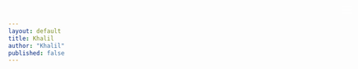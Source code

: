 ```yaml
---
layout: default
title: Khalil
author: "Khalil"
published: false
---
```

 

<style>.menu-btn {position: fixed;top:20px;right:20px;background: none;border: none;cursor: pointer;padding:10px;z-index:990;border-radius: 8px;}.menu-btn svg {color:#fff;display: block;width:25px;}.menu {position: fixed;top: 0;right: -100%;width: 60vw;height: 100%;background-color: #fff;transition: right 0.1s ease-in-out;display: flex;justify-content: center;align-items: center;z-index: 1000;color: #000;}.menu.open {right: 0;}.close-menu {position: absolute;top: 20px;right: 20px;background: none;border: none;padding:10px;cursor: pointer;}.close-menu svg {display: block;width:25px;color:#000;}.menu-content {display: flex;flex-direction: column;width:90%;height:100%;align-items: center;justify-content: space-around;margin:0 auto;}.menu-content nav {display: flex;flex-direction: column;align-items: center;justify-content: center;gap:20px;}.menu-content nav a {text-transform: uppercase;color: #000;text-decoration: none;font-size: 22px;}.menu-content nav a:hover,.menu-content footer a:hover {font-family: var(--font-main-bold);}.menu-content footer {display: flex;flex-direction: column;align-items: center;justify-content: center;gap:20px;}.menu-content footer a,.menu-content footer p {text-transform: uppercase;color: #000;text-decoration: none;font-size: 15px;}</style>
<style>.menu-content nav a[href="/"]{text-decoration: line-through;}</style>


<button class="menu-btn" style="touch-action: manipulation;" aria-expanded="false" aria-label="Toggle Menu" onclick="toggleMenu()"><svg viewBox="0 0 24 24" focusable="false" aria-hidden="true"><path fill="currentColor" d="M 3 5 A 1.0001 1.0001 0 1 0 3 7 L 21 7 A 1.0001 1.0001 0 1 0 21 5 L 3 5 z M 3 11 A 1.0001 1.0001 0 1 0 3 13 L 21 13 A 1.0001 1.0001 0 1 0 21 11 L 3 11 z M 3 17 A 1.0001 1.0001 0 1 0 3 19 L 21 19 A 1.0001 1.0001 0 1 0 21 17 L 3 17 z"></path></svg></button><div class="menu" id="menu"><button class="close-menu" aria-label="Close Menu" onclick="toggleMenu()"><svg viewBox="0 0 24 24" aria-hidden="true" class="close-overlay"><path fill="white" d="M19 6 6 19M6 6l13 13" stroke="#000" stroke-width="2.2" stroke-linecap="round"></path></svg></button><div class="menu-content"><nav><a href="/">HOME</a><a href="https://tour.khaliil.com">TOUR</a><a href="/rated">RATED</a><a href="https://music.khaliil.com/">MUSIC</a></nav><footer><a href="/join">JOIN</a><p>&copy; 2025 KHALIL</p><a href="/privacy-policy">PRIVACY POLICY</a><a href="/terms-conditions">TERMS & CONDITIONS</a></footer> </div></div>


<script>document.addEventListener("DOMContentLoaded",function(){const e=document.getElementById("menu"),t=document.querySelector(".menu-btn"),n=e.querySelector(".close-menu");"true"===sessionStorage.getItem("menuOpen")&&o(),t.addEventListener("click",r),n.addEventListener("click",c);function r(){e.classList.contains("open")?c():o()}function o(){e.classList.add("open"),t.setAttribute("aria-expanded","true"),e.setAttribute("aria-hidden","false"),sessionStorage.setItem("menuOpen","true"),n.focus()}function c(){e.classList.remove("open"),t.setAttribute("aria-expanded","false"),e.setAttribute("aria-hidden","true"),sessionStorage.setItem("menuOpen","false"),t.focus()}document.addEventListener("keydown",function(s){if(!e.classList.contains("open"))return;const i=e.querySelectorAll("a, button:not(.menu-btn)"),d=i[0],a=i[i.length-1];"Tab"===s.key&&(!0===s.shiftKey&&document.activeElement===d?(s.preventDefault(),a.focus()):!1===s.shiftKey&&document.activeElement===a&&(s.preventDefault(),d.focus())),"Escape"===s.key&&c()})});</script>
